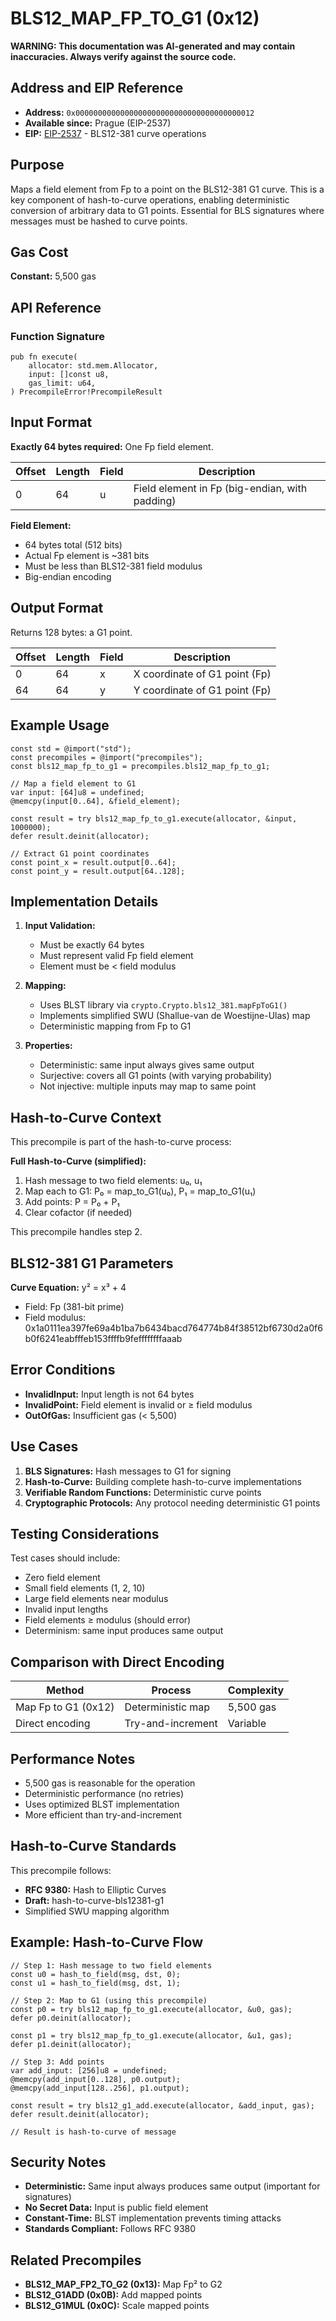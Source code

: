 # BLS12_MAP_FP_TO_G1 (0x12)

**WARNING: This documentation was AI-generated and may contain inaccuracies. Always verify against the source code.**

## Address and EIP Reference

- **Address:** `0x0000000000000000000000000000000000000012`
- **Available since:** Prague (EIP-2537)
- **EIP:** [EIP-2537](https://eips.ethereum.org/EIPS/eip-2537) - BLS12-381 curve operations

## Purpose

Maps a field element from Fp to a point on the BLS12-381 G1 curve. This is a key component of hash-to-curve operations, enabling deterministic conversion of arbitrary data to G1 points. Essential for BLS signatures where messages must be hashed to curve points.

## Gas Cost

**Constant:** 5,500 gas

## API Reference

### Function Signature

```zig
pub fn execute(
    allocator: std.mem.Allocator,
    input: []const u8,
    gas_limit: u64,
) PrecompileError!PrecompileResult
```

## Input Format

**Exactly 64 bytes required:** One Fp field element.

| Offset | Length | Field | Description |
|--------|--------|-------|-------------|
| 0      | 64     | u     | Field element in Fp (big-endian, with padding) |

**Field Element:**
- 64 bytes total (512 bits)
- Actual Fp element is ~381 bits
- Must be less than BLS12-381 field modulus
- Big-endian encoding

## Output Format

Returns 128 bytes: a G1 point.

| Offset | Length | Field | Description |
|--------|--------|-------|-------------|
| 0      | 64     | x     | X coordinate of G1 point (Fp) |
| 64     | 64     | y     | Y coordinate of G1 point (Fp) |

## Example Usage

```zig
const std = @import("std");
const precompiles = @import("precompiles");
const bls12_map_fp_to_g1 = precompiles.bls12_map_fp_to_g1;

// Map a field element to G1
var input: [64]u8 = undefined;
@memcpy(input[0..64], &field_element);

const result = try bls12_map_fp_to_g1.execute(allocator, &input, 1000000);
defer result.deinit(allocator);

// Extract G1 point coordinates
const point_x = result.output[0..64];
const point_y = result.output[64..128];
```

## Implementation Details

1. **Input Validation:**
   - Must be exactly 64 bytes
   - Must represent valid Fp field element
   - Element must be < field modulus

2. **Mapping:**
   - Uses BLST library via `crypto.Crypto.bls12_381.mapFpToG1()`
   - Implements simplified SWU (Shallue-van de Woestijne-Ulas) map
   - Deterministic mapping from Fp to G1

3. **Properties:**
   - Deterministic: same input always gives same output
   - Surjective: covers all G1 points (with varying probability)
   - Not injective: multiple inputs may map to same point

## Hash-to-Curve Context

This precompile is part of the hash-to-curve process:

**Full Hash-to-Curve (simplified):**
1. Hash message to two field elements: u₀, u₁
2. Map each to G1: P₀ = map_to_G1(u₀), P₁ = map_to_G1(u₁)
3. Add points: P = P₀ + P₁
4. Clear cofactor (if needed)

This precompile handles step 2.

## BLS12-381 G1 Parameters

**Curve Equation:** y² = x³ + 4
- Field: Fp (381-bit prime)
- Field modulus: 0x1a0111ea397fe69a4b1ba7b6434bacd764774b84f38512bf6730d2a0f6b0f6241eabfffeb153ffffb9feffffffffaaab

## Error Conditions

- **InvalidInput:** Input length is not 64 bytes
- **InvalidPoint:** Field element is invalid or ≥ field modulus
- **OutOfGas:** Insufficient gas (< 5,500)

## Use Cases

1. **BLS Signatures:** Hash messages to G1 for signing
2. **Hash-to-Curve:** Building complete hash-to-curve implementations
3. **Verifiable Random Functions:** Deterministic curve points
4. **Cryptographic Protocols:** Any protocol needing deterministic G1 points

## Testing Considerations

Test cases should include:
- Zero field element
- Small field elements (1, 2, 10)
- Large field elements near modulus
- Invalid input lengths
- Field elements ≥ modulus (should error)
- Determinism: same input produces same output

## Comparison with Direct Encoding

| Method               | Process                  | Complexity |
|----------------------|--------------------------|------------|
| Map Fp to G1 (0x12)  | Deterministic map       | 5,500 gas  |
| Direct encoding      | Try-and-increment       | Variable   |

## Performance Notes

- 5,500 gas is reasonable for the operation
- Deterministic performance (no retries)
- Uses optimized BLST implementation
- More efficient than try-and-increment

## Hash-to-Curve Standards

This precompile follows:
- **RFC 9380:** Hash to Elliptic Curves
- **Draft:** hash-to-curve-bls12381-g1
- Simplified SWU mapping algorithm

## Example: Hash-to-Curve Flow

```zig
// Step 1: Hash message to two field elements
const u0 = hash_to_field(msg, dst, 0);
const u1 = hash_to_field(msg, dst, 1);

// Step 2: Map to G1 (using this precompile)
const p0 = try bls12_map_fp_to_g1.execute(allocator, &u0, gas);
defer p0.deinit(allocator);

const p1 = try bls12_map_fp_to_g1.execute(allocator, &u1, gas);
defer p1.deinit(allocator);

// Step 3: Add points
var add_input: [256]u8 = undefined;
@memcpy(add_input[0..128], p0.output);
@memcpy(add_input[128..256], p1.output);

const result = try bls12_g1_add.execute(allocator, &add_input, gas);
defer result.deinit(allocator);

// Result is hash-to-curve of message
```

## Security Notes

- **Deterministic:** Same input always produces same output (important for signatures)
- **No Secret Data:** Input is public field element
- **Constant-Time:** BLST implementation prevents timing attacks
- **Standards Compliant:** Follows RFC 9380

## Related Precompiles

- **BLS12_MAP_FP2_TO_G2 (0x13):** Map Fp² to G2
- **BLS12_G1ADD (0x0B):** Add mapped points
- **BLS12_G1MUL (0x0C):** Scale mapped points

